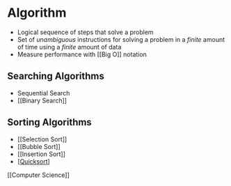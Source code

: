 # Algorithm

- Logical sequence of steps that solve a problem
- Set of _unambiguous_ instructions for solving a problem in a _finite_ amount of time using a _finite_ amount of data
- Measure performance with [[Big O]] notation

## Searching Algorithms

- Sequential Search
- [[Binary Search]]

## Sorting Algorithms

- [[Selection Sort]]
- [[Bubble Sort]]
- [[Insertion Sort]]
- [[Quicksort]]

[[Computer Science]]

[//begin]: # "Autogenerated link references for markdown compatibility"
[big-o]: big-o "Big O"
[binary-search]: binary-search "Binary Search"
[selection-sort]: selection-sort "Selection Sort"
[bubble-sort]: bubble-sort "Bubble Sort"
[insertion-sort]: insertion-sort "Insertion Sort"
[quicksort]: quicksort "Quicksort"
[computer-science]: computer-science "Computer Science"
[//end]: # "Autogenerated link references"